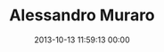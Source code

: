 ---
title: "Alessandro Muraro"
date: 2013-10-13 11:59:13 00:00
permalink: /akmur
twitter: ""
likes: [2098,2099,2100,1982,2101,1876,521,2102,1670,2104]
id: 2084
gravatar: "http://www.gravatar.com/avatar/7fa6101cd43067653cf4ac6c7ca54305"
---